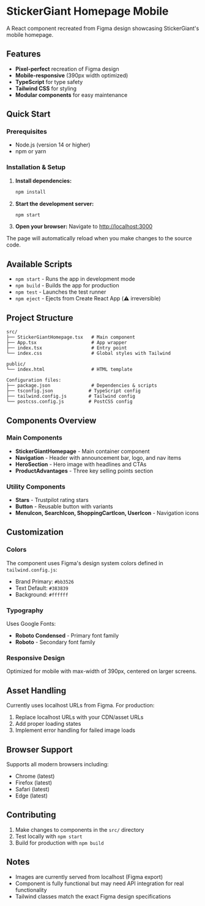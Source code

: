 # StickerGiant Homepage Mobile

A React component recreated from Figma design showcasing StickerGiant's mobile homepage.

## Features

- **Pixel-perfect** recreation of Figma design
- **Mobile-responsive** (390px width optimized)
- **TypeScript** for type safety
- **Tailwind CSS** for styling
- **Modular components** for easy maintenance

## Quick Start

### Prerequisites

- Node.js (version 14 or higher)
- npm or yarn

### Installation & Setup

1. **Install dependencies:**
   ```bash
   npm install
   ```

2. **Start the development server:**
   ```bash
   npm start
   ```

3. **Open your browser:**
   Navigate to [http://localhost:3000](http://localhost:3000)

The page will automatically reload when you make changes to the source code.

## Available Scripts

- `npm start` - Runs the app in development mode
- `npm build` - Builds the app for production
- `npm test` - Launches the test runner
- `npm eject` - Ejects from Create React App (⚠️ irreversible)

## Project Structure

```
src/
├── StickerGiantHomepage.tsx   # Main component
├── App.tsx                    # App wrapper
├── index.tsx                  # Entry point
└── index.css                  # Global styles with Tailwind

public/
└── index.html                 # HTML template

Configuration files:
├── package.json               # Dependencies & scripts
├── tsconfig.json             # TypeScript config
├── tailwind.config.js        # Tailwind config
└── postcss.config.js         # PostCSS config
```

## Components Overview

### Main Components
- **StickerGiantHomepage** - Main container component
- **Navigation** - Header with announcement bar, logo, and nav items
- **HeroSection** - Hero image with headlines and CTAs
- **ProductAdvantages** - Three key selling points section

### Utility Components
- **Stars** - Trustpilot rating stars
- **Button** - Reusable button with variants
- **MenuIcon, SearchIcon, ShoppingCartIcon, UserIcon** - Navigation icons

## Customization

### Colors
The component uses Figma's design system colors defined in `tailwind.config.js`:
- Brand Primary: `#bb3526`
- Text Default: `#383839`
- Background: `#ffffff`

### Typography
Uses Google Fonts:
- **Roboto Condensed** - Primary font family
- **Roboto** - Secondary font family

### Responsive Design
Optimized for mobile with max-width of 390px, centered on larger screens.

## Asset Handling

Currently uses localhost URLs from Figma. For production:
1. Replace localhost URLs with your CDN/asset URLs
2. Add proper loading states
3. Implement error handling for failed image loads

## Browser Support

Supports all modern browsers including:
- Chrome (latest)
- Firefox (latest)
- Safari (latest)
- Edge (latest)

## Contributing

1. Make changes to components in the `src/` directory
2. Test locally with `npm start`
3. Build for production with `npm build`

## Notes

- Images are currently served from localhost (Figma export)
- Component is fully functional but may need API integration for real functionality
- Tailwind classes match the exact Figma design specifications
